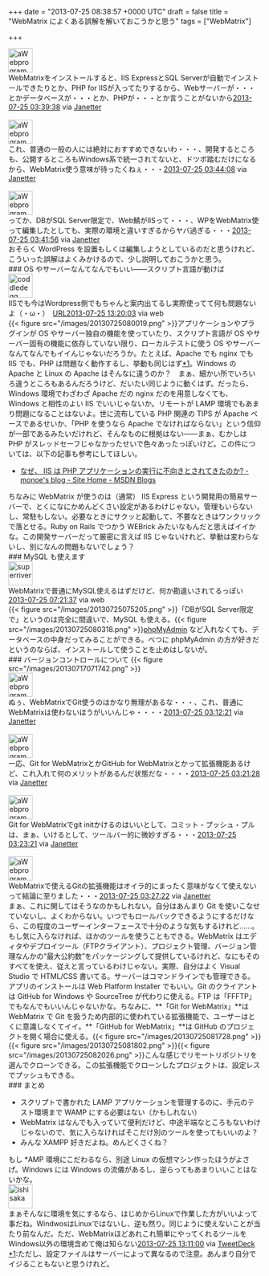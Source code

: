 
+++
date = "2013-07-25 08:38:57 +0000 UTC"
draft = false
title = "WebMatrix によくある誤解を解いておこうかと思う"
tags = ["WebMatrix"]

+++
<div class="twitter-detail twitter-detail-left"><div class="twitter-detail-user"><a class="twitter-user-screen-name" href="http://twitter.com/aWebprogrammer"><img src="http://a0.twimg.com/profile_images/1732418991/______normal.png" alt="aWebprogrammer" height="48" width="48"/></a></div><div class="twitter-detail-tweet">      WebMatrixをインストールすると、IIS ExpressとSQL Serverが自動でインストールできたりとか、PHP for IISが入ってたりするから、Webサーバーが・・・とかデータベースが・・・とか、PHPが・・・とか言うことがないから<a href="http://twitter.com/aWebprogrammer/status/360107018729693184" class="twitter-detail-info-permalink"><span class="twitter-detail-info-date">2013-07-25</span> <span class="twitter-detail-info-time">03:39:38</span></a> <span class="twitter-detail-info-source">via <a href="http://janetter.net/" rel="nofollow">Janetter</a></span></div></div><br/>
<div class="twitter-detail twitter-detail-left"><div class="twitter-detail-user"><a class="twitter-user-screen-name" href="http://twitter.com/aWebprogrammer"><img src="http://a0.twimg.com/profile_images/1732418991/______normal.png" alt="aWebprogrammer" height="48" width="48"/></a></div><div class="twitter-detail-tweet">      これ、普通の一般の人には絶対におすすめできないわ・・・、開発するところも、公開するところもWindows系で統一されてないと、ドツボ踏むだけになるから、WebMatrix使う意味が待ったくねぇ・・・<a href="http://twitter.com/aWebprogrammer/status/360108150982049792" class="twitter-detail-info-permalink"><span class="twitter-detail-info-date">2013-07-25</span> <span class="twitter-detail-info-time">03:44:08</span></a> <span class="twitter-detail-info-source">via <a href="http://janetter.net/" rel="nofollow">Janetter</a></span></div></div><br/>
<div class="twitter-detail twitter-detail-left"><div class="twitter-detail-user"><a class="twitter-user-screen-name" href="http://twitter.com/aWebprogrammer"><img src="http://a0.twimg.com/profile_images/1732418991/______normal.png" alt="aWebprogrammer" height="48" width="48"/></a></div><div class="twitter-detail-tweet">      ってか、DBがSQL Server限定で、Web鯖がIISって・・・、WPをWebMatrix使って編集したとしても、実際の環境と違いすぎるからヤバ過ぎる・・・<a href="http://twitter.com/aWebprogrammer/status/360107596654456834" class="twitter-detail-info-permalink"><span class="twitter-detail-info-date">2013-07-25</span> <span class="twitter-detail-info-time">03:41:56</span></a> <span class="twitter-detail-info-source">via <a href="http://janetter.net/" rel="nofollow">Janetter</a></span></div></div>おそらく WordPress を設置もしくは編集しようとしているのだと思うけれど、こういった誤解はよくみかけるので、少し説明しておこうかと思う。

<div class="section">
    ### OS やサーバーなんてなんでもいい――スクリプト言語が動けば
    <div class="twitter-detail twitter-detail-left"><div class="twitter-detail-user"><a class="twitter-user-screen-name" href="http://twitter.com/coddledegg"><img src="http://a0.twimg.com/profile_images/924030448/hanjuku_normal.jpg" alt="coddledegg" height="48" width="48"/></a></div><div class="twitter-detail-tweet">      IISでも今はWordpress側でもちゃんと案内出てるし実際使ってて何も問題ないよ（・ω・）　<a class="twitter-tweet-url" href="http://t.co/V0Glp4ZCRd" target="_top"><span>URL</span></a><a href="http://twitter.com/coddledegg/status/360253085756563458" class="twitter-detail-info-permalink"><span class="twitter-detail-info-date">2013-07-25</span> <span class="twitter-detail-info-time">13:20:03</span></a> <span class="twitter-detail-info-source">via web</span></div></div>{{< figure src="/images/20130725080019.png"  >}}アプリケーションやプラグインが OS やサーバー独自の機能を使っていたり、スクリプト言語が OS やサーバー固有の機能に依存していない限り、ローカルテストに使う OS やサーバーなんてなんでもイイんじゃないだろうか。たとえば、Apache でも nginx でも IIS でも、PHP は問題なく動作するし、挙動も同じはず<a href="#f1" name="fn1" title="ただし、設定ファイルはサーバーによって異なるので注意。あんまり自分でイジることもないと思うけれど。">*1</a>。Windows の Apache と Linux の Apache はそんなに違うのか？　まぁ、細かい所でいろいろ違うところもあるんだろうけど、だいたい同じように動くはず。だったら、Windows 環境でわざわざ Apache だの nginx だのを用意しなくても、Windows と相性のよい IIS でいいじゃないか。リモートが LAMP 環境でもあまり問題になることはないよ。世に流布している PHP 関連の TIPS が Apache ベースであるせいか、「PHP を使うなら Apache でなければならない」という信仰が一部であるみたいだけれど、そんなものに根拠はない――まぁ、むかしは PHP がスレッドセーフじゃなかったせいで色々あったっぽいけど。この件については、以下の記事も参考にしてほしい。

<ul>
<li><a href="http://blogs.msdn.com/b/osamum/archive/2011/04/05/iis-php.aspx">なぜ、 IIS は PHP アプリケーションの実行に不向きとされてきたのか? - monoe&#39;s blog - Site Home - MSDN Blogs</a></li>
</ul>ちなみに WebMatrix が使うのは（通常） IIS Express という開発用の簡易サーバーで、とくになにかめんどくさい設定があるわけじゃない。管理もいらないし、常駐もしない。必要なときにサクッと起動して、不要なときはワンクリックで落とせる。Ruby on Rails でつかう WEBrick みたいなもんだと思えばイイかな。この開発サーバーだって厳密に言えば IIS じゃないけれど、挙動は変わらないし、別になんの問題もないでしょう？

</div>
<div class="section">
    ### MySQL も使えます
    <div class="twitter-detail twitter-detail-left"><div class="twitter-detail-user"><a class="twitter-user-screen-name" href="http://twitter.com/superriver"><img src="http://a0.twimg.com/profile_images/611413065/trooper_normal.jpg" alt="superriver" height="48" width="48"/></a></div><div class="twitter-detail-tweet">      WebMatrixで普通にMySQL使えるはずだけど、何か勘違いされてるっぽい<a href="http://twitter.com/superriver/status/360162882182316032" class="twitter-detail-info-permalink"><span class="twitter-detail-info-date">2013-07-25</span> <span class="twitter-detail-info-time">07:21:37</span></a> <span class="twitter-detail-info-source">via web</span></div></div>{{< figure src="/images/20130725075205.png"  >}}「DBがSQL Server限定で」というのは完全に間違いで、MySQL も使える。{{< figure src="/images/20130725080318.png"  >}}<a href="http://www.phpmyadmin.net/home_page/index.php">phpMyAdmin</a> など入れなくても、データベースの中身だってみることができる。べつに phpMyAdmin の方が好きだというのならば、インストールして使うことを止めはしないが。

</div>
<div class="section">
    ### バージョンコントロールについて
    {{< figure src="/images/20130717071742.png"  >}}<div class="twitter-detail twitter-detail-left"><div class="twitter-detail-user"><a class="twitter-user-screen-name" href="http://twitter.com/aWebprogrammer"><img src="http://a0.twimg.com/profile_images/1732418991/______normal.png" alt="aWebprogrammer" height="48" width="48"/></a></div><div class="twitter-detail-tweet">      ぬぅ、WebMatrixでGit使うのはかなり無理があるな・・・、これ、普通にWebMatrixは使わないほうがいいんじゃ・・・・<a href="http://twitter.com/aWebprogrammer/status/360100152192671744" class="twitter-detail-info-permalink"><span class="twitter-detail-info-date">2013-07-25</span> <span class="twitter-detail-info-time">03:12:21</span></a> <span class="twitter-detail-info-source">via <a href="http://janetter.net/" rel="nofollow">Janetter</a></span></div></div><br/>
<div class="twitter-detail twitter-detail-left"><div class="twitter-detail-user"><a class="twitter-user-screen-name" href="http://twitter.com/aWebprogrammer"><img src="http://a0.twimg.com/profile_images/1732418991/______normal.png" alt="aWebprogrammer" height="48" width="48"/></a></div><div class="twitter-detail-tweet">      一応、Git for WebMatrixとかGitHub for WebMatrixとかって拡張機能あるけど、これ入れて何のメリットがあるんだ状態だな・・・・<a href="http://twitter.com/aWebprogrammer/status/360102446695055360" class="twitter-detail-info-permalink"><span class="twitter-detail-info-date">2013-07-25</span> <span class="twitter-detail-info-time">03:21:28</span></a> <span class="twitter-detail-info-source">via <a href="http://janetter.net/" rel="nofollow">Janetter</a></span></div></div><br/>
<div class="twitter-detail twitter-detail-left"><div class="twitter-detail-user"><a class="twitter-user-screen-name" href="http://twitter.com/aWebprogrammer"><img src="http://a0.twimg.com/profile_images/1732418991/______normal.png" alt="aWebprogrammer" height="48" width="48"/></a></div><div class="twitter-detail-tweet">      Git for WebMatrixでgit initかけるのはいいとして、コミット・プッシュ・プルは、まぁ、いけるとして、ツールバー的に微妙すぎる・・・<a href="http://twitter.com/aWebprogrammer/status/360102921049870337" class="twitter-detail-info-permalink"><span class="twitter-detail-info-date">2013-07-25</span> <span class="twitter-detail-info-time">03:23:21</span></a> <span class="twitter-detail-info-source">via <a href="http://janetter.net/" rel="nofollow">Janetter</a></span></div></div><br/>
<div class="twitter-detail twitter-detail-left"><div class="twitter-detail-user"><a class="twitter-user-screen-name" href="http://twitter.com/aWebprogrammer"><img src="http://a0.twimg.com/profile_images/1732418991/______normal.png" alt="aWebprogrammer" height="48" width="48"/></a></div><div class="twitter-detail-tweet">      WebMatrixで使えるGitの拡張機能はオイラ的にまったく意味がなくて使えないって結論に至りました・・・<a href="http://twitter.com/aWebprogrammer/status/360103931231211520" class="twitter-detail-info-permalink"><span class="twitter-detail-info-date">2013-07-25</span> <span class="twitter-detail-info-time">03:27:22</span></a> <span class="twitter-detail-info-source">via <a href="http://janetter.net/" rel="nofollow">Janetter</a></span></div></div>まぁ、これに関してはそうなのかもしれない。自分はあんまり Git を使いこなせていないし、よくわからない。いつでもロールバックできるようにするだけなら、この程度のユーザーインターフェースで十分のような気もするけれど……。もし気に入らなければ、ほかのツールを使うこともできる。WebMatrix はエディタやデプロイツール（FTPクライアント）、プロジェクト管理、バージョン管理なんかの“最大公約数”をパッケージングして提供しているけれど、なにもそのすべてを使え、従えと言っているわけじゃない。実際、自分はよく Visual Studio で HTML/CSS 書いてる。サーバーはコマンドラインでも管理できる。アプリのインストールは Web Platform Installer でもいい。Git のクライアントは GitHub for Windows や SourceTree が代わりに使える。FTP は「FFFTP」でもなんでもいいんじゃないかな。ちなみに、**「Git for WebMatrix」**は WebMatrix で Git を扱うため内部的に使われている拡張機能で、ユーザーはとくに意識しなくてイイ。**「GitHub for WebMatrix」**は GitHub のプロジェクトを開く場合に使える。{{< figure src="/images/20130725081728.png"  >}}{{< figure src="/images/20130725081802.png"  >}}{{< figure src="/images/20130725082026.png"  >}}こんな感じでリモートリポジトリを選んでクローンできる。この拡張機能でクローンしたプロジェクトは、設定レスでプッシュもできる。

</div>
<div class="section">
    ### まとめ
    
<ul>
<li>スクリプトで書かれた LAMP アプリケーションを管理するのに、手元のテスト環境まで WAMP にする必要はない（かもしれない）</li>
<li>WebMatrix はなんでも入っていて便利だけど、中途半端なところもないわけじゃないので、気に入らなければそこだけ別のツールを使ってもいいのよ？</li>
<li>みんな XAMPP 好きだよね。めんどくさくね？</li>
</ul>もし *AMP 環境にこだわるなら、別途 Linux の仮想マシン作ったほうがよさげ。Windows には Windows の流儀があるし、逆らってもあまりいいことはないかな。<div class="twitter-detail twitter-detail-left"><div class="twitter-detail-user"><a class="twitter-user-screen-name" href="http://twitter.com/ishisaka"><img src="http://a0.twimg.com/profile_images/3775560338/5378087d372b783ac84a772d9128abfc_normal.jpeg" alt="ishisaka" height="48" width="48"/></a></div><div class="twitter-detail-tweet">      まぁそんなに環境を気にするなら、はじめからLinuxで作業した方がいいよって事だね。WindwosはLinuxではないし、逆も然り。同じように使えないことが当たり前なんだ。ただ、WebMatrixほどあれこれ簡単にやってくれるツールをWindows以外の環境含めて俺は知らない<a href="http://twitter.com/ishisaka/status/360250808765399042" class="twitter-detail-info-permalink"><span class="twitter-detail-info-date">2013-07-25</span> <span class="twitter-detail-info-time">13:11:00</span></a> <span class="twitter-detail-info-source">via <a href="http://www.tweetdeck.com" rel="nofollow">TweetDeck</a></span></div></div>

</div><div class="footnote">
<a href="#fn1" name="f1" class="footnote-number">*1</a><span class="footnote-delimiter">:</span><span class="footnote-text">ただし、設定ファイルはサーバーによって異なるので注意。あんまり自分でイジることもないと思うけれど。</span>
</div>

